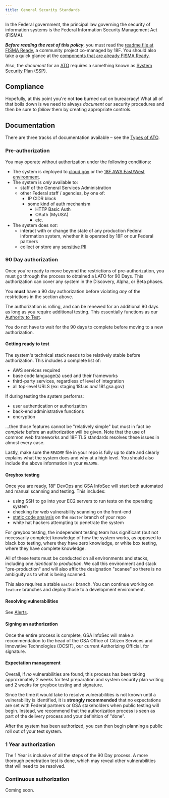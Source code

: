 ```yaml
---
title: General Security Standards
---
```


In the Federal government, the principal law governing the security of information systems is the Federal Information Security Management Act (FISMA).

_**Before reading the rest of this policy**_, you must read the [readme file at FISMA Ready](https://github.com/fisma-ready/fisma-ready.github.io/blob/master/README.md), a community project co-managed by 18F. You should also take a quick glance at the [components that are already FISMA Ready](https://github.com/fisma-ready).

Also, the _document_ for an [ATO](../ato/) requires a something known as [System Security Plan (SSP)](../ato/ssp/).

## Compliance

Hopefully, at this point you're not **too** burned out on bureacracy! What all of that boils down is we need to always _document_ our security procedures and then be sure to _follow_ them by creating appropriate controls.

## Documentation

There are three tracks of documentation available – see the [Types of ATO](../ato/types/).

### Pre-authorization

You may operate without authorization under the following conditions:

* The system is deployed to [cloud.gov](https://cloud.gov) or the [18F AWS East/West environment](../infrastructure/aws/).
* The system is _only_ available to:
    * staff of the General Services Administration
    * other Federal staff / agencies, by one of:
        * IP CIDR block
        * some kind of auth mechanism
            * HTTP Basic Auth
            * OAuth (MyUSA)
            * etc.
* The system does _not_:
    * interact with or change the state of any production Federal information system, whether it is operated by 18F or our Federal partners
    * collect or store any [sensitive PII](../security/pii)

### 90 Day authorization

Once you're ready to move beyond the restrictions of pre-authorization, you must go through the process to obtained a LATO for 90 Days. This authorization can cover any system in the Discovery, Alpha, or Beta phases.

You **must** have a 90 day authorization before violating _any_ of the restrictions in the section above.

The authorization is rolling, and can be renewed for an additional 90 days as long as you require additional testing. This essentially functions as our [Authority to Test](../ato/types/#authority-to-test).

You do not have to wait for the 90 days to complete before moving to a new authorization.

#### Getting ready to test

The system's technical stack needs to be relatively stable before authorization. This includes a complete list of:

* AWS services required
* base code language(s) used and their frameworks
* third-party services, regardless of level of integration
* all top-level URLS (ex: staging.18f.us _and_ 18f.gsa.gov)

If during testing the system performs:

* user authentication or authorization
* back-end administrative functions
* encryption

...then those features cannot be "relatively simple" but must in fact be *complete* before an authorization will be given. Note that the use of common web frameworks and 18F TLS standards resolves these issues in almost every case.

Lastly, make sure the `README` file in your repo is fully up to date and clearly explains what the system does and why at a high level. You should also include the above information in your `README`.

#### Greybox testing

Once you are ready, 18F DevOps and GSA InfoSec will start both automated and manual scanning and testing. This includes:

* using SSH to go into your EC2 servers to run tests on the operating system
* checking for web vulnerability scanning on the front-end
* [static code analysis](static-analysis/) on the `master` branch of your repo
* white hat hackers attempting to penetrate the system

For greybox testing, the independent testing team has significant (but not necessarily complete) knowledge of how the system works, as opposed to black box testing, where they have zero knowledge, or white box testing, where they have complete knowledge.

All of these tests must be conducted on all environments and stacks, including one _identical to production_. We call this environment and stack "pre-production" and will also affix the designation "scanee" so there is no ambiguity as to what is being scanned.

This also requires a stable `master` branch. You can continue working on `feature` branches and deploy those to a development environment.

#### Resolving vulnerabilities

See [Alerts](../security/scanning/#alerts).

#### Signing an authorization

Once the entire process is complete, GSA InfoSec will make a recommendation to the head of the GSA Office of Citizen Services and Innovative Technologies (OCSIT), our current Authorizing Official, for signature.

#### Expectation management

Overall, if *no* vulnerabilities are found, this process has been taking approximately 2 weeks for test preparation and system security plan writing and 2 weeks for greybox testing and signature.

Since the time it would take to resolve vulnerabilities is not known until a vulnerability is identified, it is **strongly recommended** that no expectations are set with Federal partners or GSA stakeholders when public testing will begin. Instead, we recommend that the authorization process is seen as part of the delivery process and your definition of "done".

After the system has been authorized, you can then begin planning a public roll out of your test system.

### 1 Year authorization

The 1 Year is inclusive of all the steps of the 90 Day process. A more thorough penetration test is done, which may reveal other vulnerabilities that will need to be resolved.

### Continuous authorization

Coming soon.
